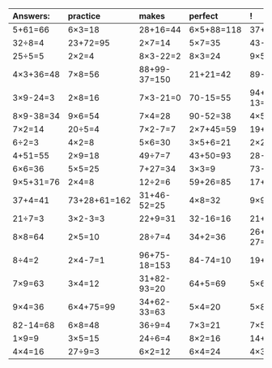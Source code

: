 | Answers: | practice | makes | perfect | ! |
| :--- | :--- | :--- | :--- | :--- |
| 5+61=66 | 6×3=18 | 28+16=44 | 6×5+88=118 | 37+25=62 | 
| 32÷8=4 | 23+72=95 | 2×7=14 | 5×7=35 | 43-10=33 | 
| 25÷5=5 | 2×2=4 | 8×3-22=2 | 8×3=24 | 9×5=45 | 
| 4×3+36=48 | 7×8=56 | 88+99-37=150 | 21+21=42 | 89-22=67 | 
| 3×9-24=3 | 2×8=16 | 7×3-21=0 | 70-15=55 | 94+85-13=166 | 
| 8×9-38=34 | 9×6=54 | 7×4=28 | 90-52=38 | 4×5-9=11 | 
| 7×2=14 | 20÷5=4 | 7×2-7=7 | 2×7+45=59 | 19+69+6=94 | 
| 6÷2=3 | 4×2=8 | 5×6=30 | 3×5+6=21 | 2×2-2=2 | 
| 4+51=55 | 2×9=18 | 49÷7=7 | 43+50=93 | 28-24=4 | 
| 6×6=36 | 5×5=25 | 7+27=34 | 3×3=9 | 73-35=38 | 
| 9×5+31=76 | 2×4=8 | 12÷2=6 | 59+26=85 | 17+10=27 | 
| 37+4=41 | 73+28+61=162 | 31+46-52=25 | 4×8=32 | 9×9-71=10 | 
| 21÷7=3 | 3×2-3=3 | 22+9=31 | 32-16=16 | 21+51=72 | 
| 8×8=64 | 2×5=10 | 28÷7=4 | 34+2=36 | 26+15-27=14 | 
| 8÷4=2 | 2×4-7=1 | 96+75-18=153 | 84-74=10 | 19+47-3=63 | 
| 7×9=63 | 3×4=12 | 31+82-93=20 | 64+5=69 | 5×6-11=19 | 
| 9×4=36 | 6×4+75=99 | 34+62-33=63 | 5×4=20 | 5×8-25=15 | 
| 82-14=68 | 6×8=48 | 36÷9=4 | 7×3=21 | 7×5=35 | 
| 1×9=9 | 3×5=15 | 24÷6=4 | 8×2=16 | 14+20=34 | 
| 4×4=16 | 27÷9=3 | 6×2=12 | 6×4=24 | 4×3=12 | 
